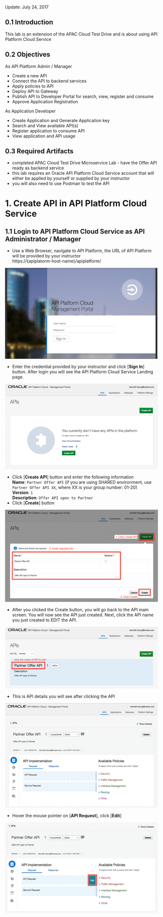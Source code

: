 Update: July 24, 2017

## 0.1 Introduction

This lab is an extension of the APAC Cloud Test Drive and is about  using API Platform Cloud Service

## 0.2 Objectives

As API Platform Admin / Manager
- Create a new API
- Connect the API to backend services
- Apply policies to API
- Deploy API to Gateway
- Publish API to Developer Portal for search, view, register and consume
- Approve Application Registration

As Application Developer
- Create Application and Generate Application key
- Search and View available API(s)
- Register application to consume API
- View application and API usage

## 0.3 Required Artifacts

- completed APAC Cloud Test Drive Microservice Lab - have the Offer API ready as backend service
- this lab requires an Oracle API Platform Cloud Service account that will either be applied by yourself or supplied by your instructor
- you will also need to use Postman to test the API

# 1. Create API in API Platform Cloud Service

## 1.1 Login to API Platform Cloud Service as API Administrator / Manager

- Use a Web Browser, navigate to API Platform, the URL of API Platform will be provided by your instructor    
  https://{apiplatorm-host-name}/apiplatform/

![](images/001.apipcs.png)

- Enter the credential provided by your instructor and click [**Sign In**] button. After login you will see the API Platform Cloud Service Landing page.

![](images/002.landing.png)

- Click [**Create API**] button and enter the following information   
**Name**: `Partner Offer API`  (if you are using SHARED environment, use `Partner Offer API XX`, where XX is your group number: 01-20)  
**Version**: `1`  
**Description**: `Offer API open to Partner`
- Click [**Create**] button

![](images/003.createapi.png)

- After you clicked the Create button, you will go back to the API main screen. You will now see the API just created. Next, click the API name you just created to EDIT the API.

![](images/004.created.png)

- This is API details you will see after clicking the API

![](images/005.apidetails.png)

- Hover the mouse pointer on [**API Request**], click [**Edit**]

![](images/006.apirequest.png)

